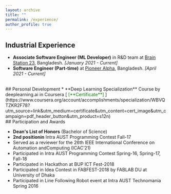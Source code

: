 ```yaml
---
layout: archive
title: ""
permalink: /experience/
author_profile: true
---
```



## Industrial Experience
* **Associate Software Engineer (ML Developer)** in R&D team at [Brain Station 23](https://brainstation-23.com/), Bangladesh. _[January 2021 - Current]_
* **Software Engineer (Part-time)** at [Pioneer Alpha](https://pioneeralpha.com/), Bangladesh. _[April 2021 - Current]_

<br />
## Personal Development
* **Deep Learning Specialization** Course by deeplearning.ai in Coursera [<span style ="color:Green"> [**Certificate**] </span>](https://www.coursera.org/account/accomplishments/specialization/WBVQTZKR2F78?utm_source=link&utm_medium=certificate&utm_content=cert_image&utm_campaign=pdf_header_button&utm_product=s12n)

<br /> 
## Participation and Awards

* **Dean's List of Honors** (Bachelor of Science)
* **2nd positionin** Intra AUST Programming Contest Fall-17
* Served as a reviewer for the 26th IEEE International Conference on Automation andComputing (ICAC’21)
* Participated in Intra AUST Programming Contest Spring-16, Spring-17, Fall-18
* Participated in Hackathon at BUP ICT Fest-2018
* Participated in Idea Contest in FABFEST-2018 by FABLAB DU at University of Dhaka 
* Participated in Line Following Robot event at Intra AUST Technomania Spring 2016